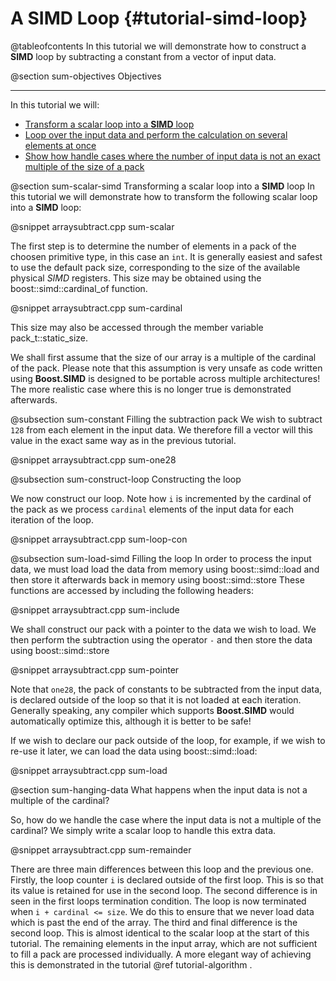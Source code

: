 A SIMD Loop {#tutorial-simd-loop}
=========

@tableofcontents
In this tutorial we will demonstrate how to construct a __SIMD__ loop by subtracting a constant
from a vector of input data.

@section sum-objectives Objectives

-------------------------------------

In this tutorial we will:
- [Transform a scalar loop into a __SIMD__ loop](#sum-scalar-simd)
- [Loop over the input data and perform the calculation on several elements at once](#sum-construct-loop)
- [Show how handle cases where the number of input data is not an exact multiple of the size of a pack](#sum-hanging-data)

@section sum-scalar-simd Transforming a scalar loop into a __SIMD__ loop
In this tutorial we will demonstrate how to transform the following scalar loop into a __SIMD__ loop:

@snippet arraysubtract.cpp sum-scalar

The first step is to determine the number of elements in a pack of the choosen primitive type, in this
case an `int`.  It is generally easiest and safest to use the default pack size, corresponding to the
size of the available physical _SIMD_ registers. This size may be obtained using the 
boost::simd::cardinal\_of function.

@snippet arraysubtract.cpp sum-cardinal

This size may also be accessed through the member variable pack_t::static_size.

We shall first assume that the size of our array is a multiple of the cardinal of the pack.
Please note that this assumption is very unsafe as code written
using **Boost.SIMD** is designed to be portable across multiple architectures! The more realistic case
where this is no longer true is demonstrated afterwards. 

@subsection sum-constant Filling the subtraction pack
We wish to subtract `128` from each element in the input data. We therefore fill a vector will this
value in the exact same way as in the previous tutorial.

@snippet arraysubtract.cpp sum-one28

@subsection sum-construct-loop Constructing the loop

We now construct our loop. Note how `i` is incremented by the cardinal of the pack as we process `cardinal`
elements of the input data for each iteration of the loop.

@snippet arraysubtract.cpp sum-loop-con

@subsection sum-load-simd Filling the loop
In order to process the input data, we must 
load load the data from memory using boost::simd::load and then store it afterwards back in memory
using boost::simd::store These functions are accessed by including the following headers:

@snippet arraysubtract.cpp sum-include

We shall construct our pack with a pointer to the data we wish to load. We then perform the subtraction
using the operator `-` and then store the data using boost::simd::store

@snippet arraysubtract.cpp sum-pointer

Note that `one28`, the pack of constants to be subtracted from the input data, is declared outside
of the loop so that it is not loaded at each iteration.
Generally speaking, any compiler which supports **Boost.SIMD** would automatically optimize this,
although it is better to be safe!

If we wish to declare our pack outside of the loop, for example, if we wish to re-use it later,
we can load the data using boost::simd::load:

@snippet arraysubtract.cpp sum-load

@section sum-hanging-data What happens when the input data is not a multiple of the cardinal?

So, how do we handle the case where the input data is not a multiple of the cardinal? We simply
write a scalar loop to handle this extra data. 

@snippet arraysubtract.cpp sum-remainder

There are three main differences between this loop and the previous one. Firstly, the loop counter `i`
is declared outside of the first loop. This is so that its value is retained for use in the second loop.
The second difference is in seen in the first loops termination condition. The loop is now terminated when
`i + cardinal <= size`. We do this to ensure that we never load data which is past the end of the array. 
The third and final difference is the second loop. This is almost identical to the scalar loop at the start
of this tutorial. The remaining elements in the input array, which are not sufficient to fill a pack
are processed individually. A more elegant way of achieving this is demonstrated in the tutorial
@ref tutorial-algorithm .

